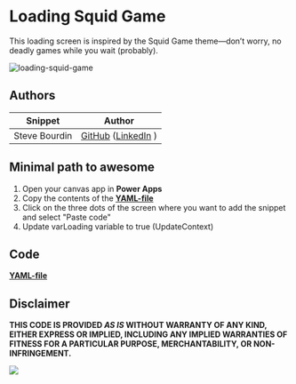 # Loading Squid Game

This loading screen is inspired by the Squid Game theme—don’t worry, no deadly games while you wait (probably).

![loading-squid-game](./assets/loading-squid-game.gif)


## Authors

Snippet|Author
--------|---------
Steve Bourdin | [GitHub](https://github.com/SteveBourdin) ([LinkedIn](https://www.linkedin.com/in/steve-bourdin-ab998762/) )

## Minimal path to awesome

1. Open your canvas app in **Power Apps**
2. Copy the contents of the **[YAML-file](./source/loading-squid-game.yaml)** 
3. Click on the three dots of the screen where you want to add the snippet and select "Paste code"
4. Update varLoading variable to true (UpdateContext)


## Code
 **[YAML-file](./source/loading-squid-game.yaml)** 


## Disclaimer

**THIS CODE IS PROVIDED *AS IS* WITHOUT WARRANTY OF ANY KIND, EITHER EXPRESS OR IMPLIED, INCLUDING ANY IMPLIED WARRANTIES OF FITNESS FOR A PARTICULAR PURPOSE, MERCHANTABILITY, OR NON-INFRINGEMENT.**

<img src="https://m365-visitor-stats.azurewebsites.net/powerplatform-snippets/power-apps/loading-squid-game" aria-hidden="true" />
